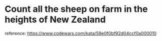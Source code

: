 # Count all the sheep on farm in the heights of New Zealand

reference: https://www.codewars.com/kata/58e0f0bf92d04ccf0a000010